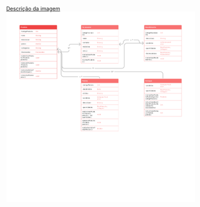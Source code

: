 [Descrição da imagem](assets/Diagramadecasodeuso.pdf)
![Descrição da imagem](assets/UMLDiagrams.png)
